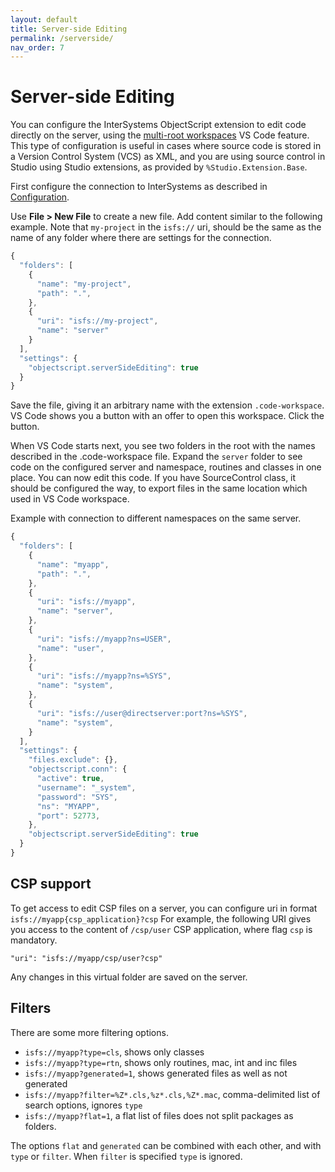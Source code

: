 ```yaml
---
layout: default
title: Server-side Editing
permalink: /serverside/
nav_order: 7
---
```

# Server-side Editing

You can configure the InterSystems ObjectScript extension to edit code directly on the server, using the [multi-root workspaces](https://code.visualstudio.com/docs/editor/multi-root-workspaces) VS Code feature. This type of configuration is useful in cases where source code is stored in a Version Control System (VCS) as XML, and you are using source control in Studio using Studio extensions, as provided by `%Studio.Extension.Base`. 

First configure the connection to InterSystems as described in [Configuration](../configuration).

Use **File > New File** to create a new file. Add content similar to the following example. Note that `my-project` in the `isfs://` uri, should be the same as the name of any folder where there are settings for the connection.

```js
{
  "folders": [
    {
      "name": "my-project",
      "path": ".",
    },
    {
      "uri": "isfs://my-project",
      "name": "server"
    }
  ],
  "settings": {
    "objectscript.serverSideEditing": true
  }
}
```

Save the file, giving it an arbitrary name with the extension `.code-workspace`. VS Code shows you a button with an offer to open this workspace. Click the button.

When VS Code starts next, you see two folders in the root with the names described in the .code-workspace file. Expand the `server` folder to see code on the configured server and namespace, routines and classes in one place. You can now edit this code. If you have SourceControl class, it should be configured the way, to export files in the same location which used in VS Code workspace.

Example with connection to different namespaces on the same server.
```js
{
  "folders": [
    {
      "name": "myapp",
      "path": ".",
    },
    {
      "uri": "isfs://myapp",
      "name": "server",
    },
    {
      "uri": "isfs://myapp?ns=USER",
      "name": "user",
    },
    {
      "uri": "isfs://myapp?ns=%SYS",
      "name": "system",
    },
    {
      "uri": "isfs://user@directserver:port?ns=%SYS",
      "name": "system",
    }
  ],
  "settings": {
    "files.exclude": {},
    "objectscript.conn": {
      "active": true,
      "username": "_system",
      "password": "SYS",
      "ns": "MYAPP",
      "port": 52773,
    },
    "objectscript.serverSideEditing": true
  }
}
```

## CSP support

To get access to edit CSP files on a server, you can configure uri in format `isfs://myapp{csp_application}?csp`
For example, the following URI gives you access to the content of `/csp/user` CSP application, where flag `csp` is mandatory.

```
"uri": "isfs://myapp/csp/user?csp"
```

Any changes in this virtual folder are saved on the server.

## Filters

There are some more filtering options.

- `isfs://myapp?type=cls`, shows only classes
- `isfs://myapp?type=rtn`, shows only routines, mac, int and inc files
- `isfs://myapp?generated=1`, shows generated files as well as not generated
- `isfs://myapp?filter=%Z*.cls,%z*.cls,%Z*.mac`, comma-delimited list of search options, ignores `type`
- `isfs://myapp?flat=1`, a flat list of files does not split packages as folders.

The options `flat` and `generated` can be combined with each other, and with `type` or `filter`. When `filter` is specified `type` is ignored.